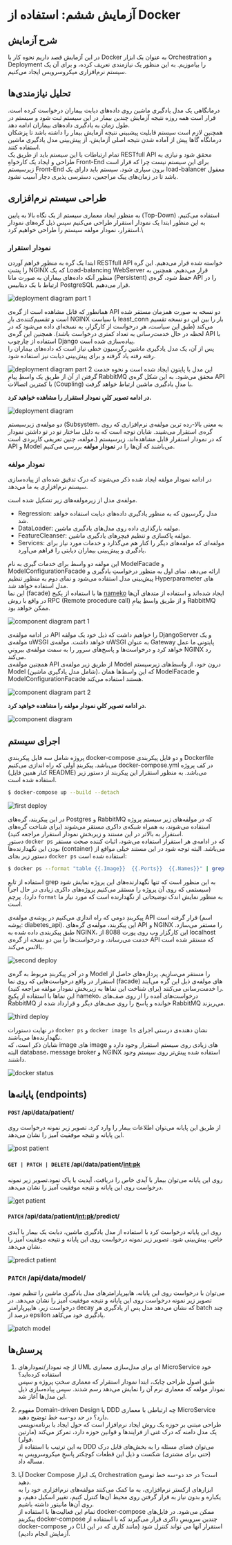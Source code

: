 # آزمایش ششم: استفاده از Docker
## شرح آزمایش
در این آزمایش قصد داریم نحوه کار با
Docker
به عنوان یک ابزار 
Orchestration
و
Deployment
را بیاموزیم. به این منظور یک نیازمندی تعریف کرده، و برای آن یک سیستم نرم‌افزاری میکروسرویس ایجاد می‌کنیم.

## تحلیل نیازمندی‌ها
درمانگاهی یک مدل یادگیری ماشین روی داده‌های دیابت بیماران درخواست کرده است.
قرار است همه روزه نتیجه آزمایش چندین بیمار در این سیستم ثبت شود و سیستم در طول زمان به یادگیری داده‌های بیماران ادامه دهد.\
همچنین لازم است سیستم قابلیت پیشبینی نتیجه آزمایش بیمار را داشته باشد تا پزشکان درمانگاه گاها پیش از آماده شدن نتیجه اصلی آزمایش، از پیش‌بینی مدل یادگیری ماشین استفاده کنند.\
تمام ارتباطات با این سیستم باید از طریق یک
RESTfull API
محقق شود و نیازی به طراحی و ایجاد یک کارخواهِ
Front-End
برای این سیستم نیست چرا که قرار است زیرسیستم
Front-End
برون سپاری شود. سیستم باید دارای یک load-balancer معقول باشد تا در زمان‌های پیک مراجعین، دسترسی پذیری دچار آسیب نشود.
## طراحی سیستم نرم‌افزاری
به منظور ایجاد معماری سیستم از یک نگاه بالا به پایین
(Top-Down)
استفاده می‌کنیم. به این منظور ابتدا یک نمودار استقرار طراحی می‌کنیم سپس ذیل گره‌های نمودار استقرار، نمودار مولفه سیستم را طراحی خواهیم کرد.\
### نمودار استقرار
ابتدا یک گره به منظور فراهم آوردن
RESTfull API
خواسته شده قرار می‌دهیم. این گره را پشتِ
NGINX
که یک
Load-balancing WebServer
قرار می‌دهیم.
همچنین به منظور آنکه داده‌های بیماران به صورت مانا
(Persistent)
حفظ شود، گره‌ی
API
را در ارتباط با یک دیتابیس
PostgreSQL
قرار می‌دهیم.


![deployment diagram part 1](<./resources/deployment_diagram_pt1.png>)

همانطور که قابل مشاهده است از گره‌ی
API
دو نسخه به صورت همزمان مستقر شده است و تقسیم‌کننده‌ی بارِ
NGINX
با سیاست 
least_conn
بار را بین این دو نسخه تقسیم می‌کند (طبق این سیاست، هر درخواست از کارگزار، به نسخه‌ای داده می‌شود که در لحظه در حال خدمت‌رسانی به تعداد کمتری درخواست باشد). همچنین این گره‌ی
API
با استفاده از چارچوب
Django
پیاده‌سازی شده است.\
پس از آن، یک مدل یادگیری ماشین رگرسیون خطی نیاز است که داده‌های بیماران را رفته رفته یاد گرفته و برای پیش‌بینی دیابت نیز استفاده شود.


![deployment diagram part 2](./resources/deployment_diagram_pt2.png)
این مدل با پایتون ایجاد شده است و نحوه خدمت گرفتن از آن از طریق یک واسطِ پیامِ
RabbitMQ
محقق می‌شود. به این شکل گره‌ی
API
با کمترین اتصالات
(Coupling)
با مدلِ یادگیری ماشین ارتباط خواهد گرفت.

**در ادامه تصویر کلیِ نمودار استقرار را مشاهده خواهید کرد.**


![deployment diagram](./resources/deployment_diagram.jpg)

دو مولفه‌ی زیرسیستم
(Subsystem، به معنی بالا-رده ترین مولفه‌ی نرم‌افزاری که روی گره‌ی استقرار می‌شیند. شایان توجه است که به دلیل ساختار تو در تو داشتن نمودار مولفه، چنین تعریفی کاربردی است.)
که در نمودار استقرار قابل مشاهده‌اند، زیرسیستم
API
و
Model
می‌باشند که آن‌ها را در **نمودار مولفه** بررسی می‌کنیم.
### نمودار مولفه

در ادامه نمودار‌ مولفه ایجاد شده ذکر می‌شوند که درک تدقیق شده‌ای از پیاده‌سازی سیستم نرم‌افزاری به ما می‌دهد.

مولفه‌ی مدل از زیرمولفه‌های زیر تشکیل شده است.
- Regression: مدل رگرسیون که به منظور یادگیری داده‌های دیابت استفاده خواهد شد.
- DataLoader: مولفه بارگذاری داده روی مدل‌های یادگیری ماشین.
- FeatureCleanser: مولفه پاکسازی و تنظیم فیچرهای یادگیری ماشین.
- Services: مولفه‌ای که مولفه‌های دیگر را کنار هم می‌گذارد و خدمات مورد نیاز برای یادگیری و پیش‌بینی بیماران دیابتی را فراهم می‌آورد.

این مولفه دو واسط برای خدمات گیری به نام
ModelFacade
و
ModelConfigurationFacade
ارائه می‌دهد. نمای اول به منظور درخواستِ یادگیری و پیش‌بینی مدل استفاده می‌شود و نمای دوم به منظور تنظیم
Hyperparameter
های مدل استفاده خواهد شد.\
این نما
(facade)
ها با استفاده از پکیج
[nameko](https://www.nameko.io/)
ایجاد شده‌اند و استفاده از متد‌های آن‌ها در واقع با روش
RPC (Remote procedure call)
و از طریق واسطِ پیامِ
RabbitMQ
ممکن خواهد بود.

![component diagram part 1](./resources/component_diagram_pt1.png)

در ادامه مولفه‌ی
API
را خواهیم داشت که ذیل خود یک مولفه
DjangoServer
و یک مولفه‌ی
uWSGI
خواهد داشت.
مولفه‌ی
uWSGI
به عنوان
Gateway
پایتونی ما عمل خواهد کرد و درخواست‌ها و پاسخ‌های سرور را به سمت مولفه‌ی بیرونیِ
NGINX
رد می‌کند.\
همچنین مولفه‌ی
API
از طریق زیر مولفه‌ی
Model
درون خود، از واسط‌های زیرسیستم
Model (شامل مدل یادگیری ماشین)،
که این واسط‌ها همان
ModelFacade
و
ModelConfigurationFacade
هستند استفاده می‌کند.

![component diagram part 2](./resources/component_diagram_pt2.png)

**در ادامه تصویر کلیِ نمودار مولفه را مشاهده خواهید کرد.**

![component diagram](./resources/component_diagram.jpg)

## اجرای سیستم
پروژه شامل سه فایل پیکربندیِ
docker-compose
و دو فایل پیکربندی
Dockerfile
می‌باشد.
پیکربندِ اولی که راه اندازی می‌کنیم
docker-compose.yml
در کف پروژه (کنار همین فایل README) می‌باشد.
به منظور استقرار این پیکربند از دستور زیر استفاده شده است.
```bash
$ docker-compose up --build --detach
```

![first deploy](./resources/deploy/first_docker_compose.png)

در این پیکربند، گره‌های
Postgres
و
RabbitMQ
که در مولفه‌های زیر سیستم پروژه استفاده می‌شوند، به همراه شبکه‌ی داکری مستقر می‌شوند (برای شناخت گره‌های استقرار به بالاتر در این مستند و زیربخشِ نمودار استقرار مراجعه کنید).\
دستورِ
`docker ps`
که در ادامه‌ی هر استقرار استفاده می‌شود، اثبات کننده صحت مستقر بودن این نگهدارنده‌ها
(container)
می‌باشد. البته توجه شود در این مستند خیلی مواقع از دستورِ زیر بجای `docker ps` استفاده شده است:
```bash
$ docker ps --format "table {{.Image}}  {{.Ports}}  {{.Names}}" | grep "selab"
```
استفاده از تابعِ
grep
به این منظور است که تنها نگهدارنده‌های این پروژه نمایش شود (سیستمی که روی آن پروژه را مستقر می‌کنیم پروژه‌های داکری زیادی در حال اجرا دارد). پرچمِ
`format`
به منظور نمایش اندک توضیحاتی از نگهدارنده است که مورد نیاز ما است.

پیکربندِ دومی که راه اندازی می‌کنیم در پوشه‌ی مولفه‌ی
API
قرار گرفته است
(اسم پوشه: diabetes_api).
این پیکربند، مولفه‌ی گره‌های
API
و 
NGINX
را مستقر می‌سازد.
طبق پیکربندی داده شده به NGINX، این کارگزار وب روی پورت 8088 از localhost خدمت می‌رساند، و درخواست‌ها را بین دو نسخه از گره‌ی API که مستقر شده است بالانس می‌کند.

![second deploy](./resources/deploy/second_docker_compose.png)

و در آخر پیکربندِ مربوط به گره‌ی Model را مستقر می‌سازیم.
پردازه‌های حاصل از استقرار در واقع درخواست‌هایی که روی نما (facade) های مولفه‌ی ذیل این گره می‌آیند را خدمت‌رسانی می‌کنند (برای شناخت این نماها به زیربخشِ نمودار مولفه مراجعه کنید).\
این نماها با استفاده از پکیجِ nameko، درخواست‌های آمده را از روی صف‌های RabbitMQ خوانده و پاسخ را روی صف‌های دیگر و قرارداد شده از RabbitMQ می‌ریزند.

![third deploy](./resources/deploy/third_docker_compose.png)

در نهایت دستورات `docker ps` و `docker image ls` نشان دهنده‌ی درستی اجرای نگهدارنده‌ها می‌باشند.\
شایان ذکر است، که image های image های زیادی روی سیستم استقرار وجود دارد و البته database، message broker و NGINX استفاده شده پیش‌تر روی سیستم وجود داشتند.

![docker status](./resources/deploy/docker_status.png)

## پایانه‌ها (endpoints)

#### `POST` /api/data/patient/
از طریق این پایانه می‌توان اطلاعات بیمار را وارد کرد. تصویر زیر نمونه درخواست روی این پایانه و نتیجه موفقیت آمیز را نشان می‌دهد.

![post patient](./resources/api/post_patient.png)

#### `GET | PATCH | DELETE` /api/data/patient/<int:pk>
روی این پایانه می‌توان بیمار با آیدی خاص را دریافت، آپدیت یا پاک نمود.تصویر زیر نمونه درخواست روی این پایانه و نتیجه موفقیت آمیز را نشان می‌دهد.

![get patient](./resources/api/get_patient.png)


#### `PATCH` /api/data/patient/<int:pk>/predict/
روی این پایانه درخواست کرد با استفاده از مدل یادگیری ماشین، دیابت یک بیمار با آیدی خاص، پیش‌بینی شود. تصویر زیر نمونه درخواست روی این پایانه و نتیجه موفقیت آمیز را نشان می‌دهد.

![predict patient](./resources/api/predict_patient.png)

### `PATCH` /api/data/model/
می‌توان با درخواست روی این پایانه، هایپرپارامترهای مدل یادگیری ماشین را تنظیم نمود. تصویر زیر نمونه درخواست روی این پایانه و نتیجه موفقیت آمیز را نشان می‌دهد. در درخواست زیر، هایپرپارامترِ decay که نشان می‌دهد مدل پس از یادگیری هر batch چند درصد از epsilon یادگیری خود می‌کاهد.

![patch model](./resources/api/patch_model.png)


## پرسش‌ها
1. از چه نمودار/نمودارهای UML ای برای مدل‌سازی معماری MicroService خود استفاده کرده‌اید؟\
طبق اصول طراحی چابک، ابتدا نمودار استقرار که معماری سختِ پروژه و سپس نمودار مولفه که معماری نرم آن را نمایش می‌دهد رسم شدند. سپس پیاده‌سازی ذیل این مدل‌ها آغاز شد.

2. مفهوم Domain-driven Design یا DDD چه ارتباطی با معماری MicroService دارد؟ در حد دو-سه خط توضیح دهید.\
طراحی مبتنی بر حوزه یک روش ایجاد نرم‌افزار است که حول ایجاد با برنامه‌نویسی یک مدل دامنه که درک غنی از فرایند‌ها و قوانین حوزه دارد، تمرکز می‌کند (مارتین فولر).\
به این ترتیب با استفاده از DDD می‌توان فضای مسئله را به بخش‌های قابل درک (حتی برای مشتری) شکست و ذیل این قطعات کوچکتر پاسخِ میکروسرویس به مساله داد.

3. آیا Docker Compose یک ابزار Orchestration است؟ در حد دو-سه خط توضیح دهید.\
ابزارهای ارکستر نرم‌افزاری، به ما کمک می‌کنند مولفه‌های نرم‌افزاری خود را به یکباره و بدون نیاز به قرار گرفتن روی محیط آن‌ها کنترل کنیم، تغییر اسکیل دهیم، و روی آن‌ها مانیتور داشته باشیم.\
تمام این فعالیت‌ها با استفاده از docker-compose ممکن می‌شود.
در فایل‌های پیکربندِ docker-compose چندین سرویسِ داکری قرار می‌گیرند که با استفاده از docker-compose در CLI استقرار آنها می تواند کنترل شود (مانند کاری که در این آزمایش انجام دادیم).